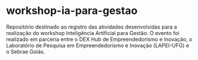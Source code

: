 # workshop-ia-para-gestao
Repositório destinado ao registro das atividades desenvolvidas para a realização do workshop Inteligência Artificial para Gestão. O evento foi realizado em parceria entre o DEX Hub de Empreendedorismo e Inovação, o Laboratório de Pesquisa em Empreendedorismo e Inovação (LAPEI-UFG) e o Sebrae Goiás.
